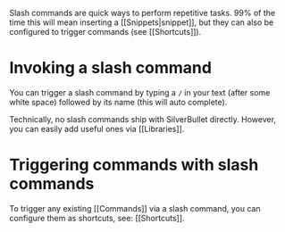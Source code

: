 Slash commands are quick ways to perform repetitive tasks. 99% of the time this will mean inserting a [[Snippets|snippet]], but they can also be configured to trigger commands (see [[Shortcuts]]).

# Invoking a slash command
You can trigger a slash command by typing a `/` in your text (after some white space) followed by its name (this will auto complete).

Technically, no slash commands ship with SilverBullet directly. However, you can easily add useful ones via [[Libraries]].

# Triggering commands with slash commands
To trigger any existing [[Commands]] via a slash command, you can configure them as shortcuts, see: [[Shortcuts]].
